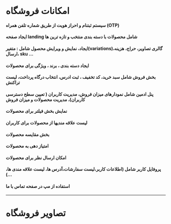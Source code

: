 # امکانات فروشگاه
#### سیستم ثبتنام و احراز هویت از طریق شماره تلفن همراه (OTP)
#### ایجاد صفحه landing شامل محصولات با دسته بندی منتخب و تازه ترین ها
#### ایجاد، نمایش و ویرایش محصول شامل : متغیر(variations)،گالری تصاویر، حراج، هزینه ارسال، sku ...
#### ایجاد دسته بندی ، برند ، ویژگی برای محصولات
#### بخش فروش شامل سبد خرید، کد تخفیف ، ثبت ادرس، انتخاب درگاه پرداخت، لیست تراکنش
#### پنل ادمین شامل نمودارهای میزان فروش، مدیریت کاربران ( تعیین سطح دسترسی کاربران)، مدیریت محصولات و میزان فروش
#### نمایش بخش فیلتر برای محصولات
#### لیست علاقه مندیها از محصولات برای کاربران
#### بخش مقایسه محصولات
#### امتیاز دهی به محصولات
#### امکان ارسال نظر برای محصولات
#### پروفایل کاربر شامل (اطلاعات کاربر،لیست سفارشات،آدرس ها، لیست علاقه مندی ها، ...)
#### استفاده از مپ در صفحه تماس با ما

---

# تصاویر فروشگاه


